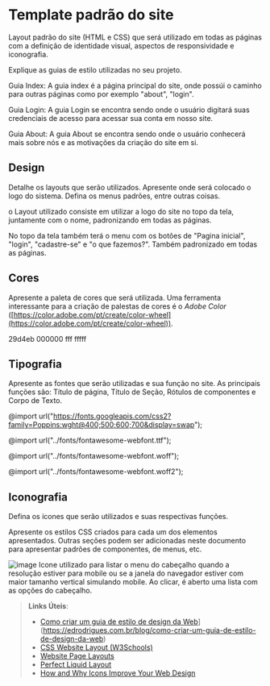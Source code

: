 # Template padrão do site

Layout padrão do site (HTML e CSS) que será utilizado em todas as páginas com a definição de identidade visual, aspectos de responsividade e iconografia.

Explique as guias de estilo utilizadas no seu projeto.

Guia Index:
A guia index é a página principal do site, onde possúi o caminho para outras páginas como por exemplo "about", "login".

Guia Login:
A guia Login se encontra sendo onde o usuário digitará suas credenciais de acesso para acessar sua conta em nosso site.

Guia About:
A guia About se encontra sendo onde o usuário conhecerá mais sobre nós e as motivações da criação do site em si.

## Design

Detalhe os layouts que serão utilizados. Apresente onde será colocado o logo do sistema. Defina os menus padrões, entre outras coisas.

o Layout utilizado consiste em utilizar a logo do site no topo da tela, juntamente com o nome, padronizando em todas as páginas.

No topo da tela também terá o menu com os botões de "Pagina inicial", "login", "cadastre-se" e "o que fazemos?". Também padronizado em todas as páginas.


## Cores

Apresente a paleta de cores que será utilizada. Uma ferramenta interessante para a criação de palestas de cores é o *Adobe Color* ([https://color.adobe.com/pt/create/color-wheel](https://color.adobe.com/pt/create/color-wheel)).

29d4eb
000000
fff
fffff


## Tipografia

Apresente as fontes que serão utilizadas e sua função no site. As principais funções são: Título de página, Título de Seção, Rótulos de componentes e Corpo de Texto.

@import url("https://fonts.googleapis.com/css2?family=Poppins:wght@400;500;600;700&display=swap");
  
@import url("../fonts/fontawesome-webfont.ttf");
 
@import url("../fonts/fontawesome-webfont.woff");
  
@import url("../fonts/fontawesome-webfont.woff2");

## Iconografia

Defina os ícones que serão utilizados e suas respectivas funções.

Apresente os estilos CSS criados para cada um dos elementos apresentados.
Outras seções podem ser adicionadas neste documento para apresentar padrões de componentes, de menus, etc.

![image](https://github.com/ICEI-PUC-Minas-PBR-SI/pbr-si-ads-2023-2-p1-tiaw-g9-petstay/assets/142855896/59890bd7-5bc7-4c3a-af85-7815eced4bee)
Icone utilizado para listar o menu do cabeçalho quando a resolução estiver para mobile ou se a janela do navegador estiver com maior tamanho vertical simulando mobile.
Ao clicar, é aberto uma lista com as opções do cabeçalho.



> **Links Úteis**:
>
> -  [Como criar um guia de estilo de design da Web]([https://edrodrigues.com.br/blog/como-criar-um-guia-de-estilo-de-design-da-web/#)](https://edrodrigues.com.br/blog/como-criar-um-guia-de-estilo-de-design-da-web)
> - [CSS Website Layout (W3Schools)](https://www.w3schools.com/css/css_website_layout.asp)
> - [Website Page Layouts](http://www.cellbiol.com/bioinformatics_web_development/chapter-3-your-first-web-page-learning-html-and-css/website-page-layouts/)
> - [Perfect Liquid Layout](https://matthewjamestaylor.com/perfect-liquid-layouts)
> - [How and Why Icons Improve Your Web Design](https://usabilla.com/blog/how-and-why-icons-improve-you-web-design/)
